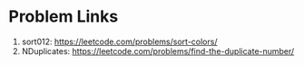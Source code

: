 # Problem Links

1. sort012: https://leetcode.com/problems/sort-colors/
2. NDuplicates: https://leetcode.com/problems/find-the-duplicate-number/
